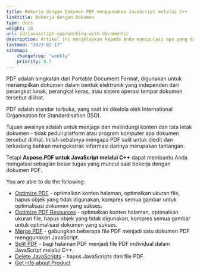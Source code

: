 ```yaml
---
title: Bekerja dengan Dokumen PDF menggunakan JavaScript melalui C++
linktitle: Bekerja dengan Dokumen
type: docs
weight: 10
url: id/javascript-cpp/working-with-documents/
description: Artikel ini menjelaskan kepada Anda manipulasi apa yang dapat dilakukan dengan dokumen menggunakan Aspose.PDF untuk JavaScript melalui perpustakaan C++.
lastmod: "2023-02-17"
sitemap:
    changefreq: "weekly"
    priority: 0.7
---
```


PDF adalah singkatan dari Portable Document Format, digunakan untuk menampilkan dokumen dalam bentuk elektronik yang independen dari perangkat lunak, perangkat keras, atau sistem operasi tempat dokumen tersebut dilihat.

PDF adalah standar terbuka, yang saat ini dikelola oleh International Organisation for Standardisation (ISO).

Tujuan awalnya adalah untuk menjaga dan melindungi konten dan tata letak dokumen - tidak peduli platform atau program komputer apa dokumen tersebut dilihat. Inilah sebabnya mengapa PDF sulit untuk diedit dan terkadang bahkan mengekstrak informasi darinya merupakan tantangan.

Tetapi **Aspose.PDF untuk JavaScript melalui C++** dapat membantu Anda mengatasi sebagian besar tugas yang muncul saat bekerja dengan dokumen PDF.

You are able to do the following:

- [Optimize PDF](/pdf/javascript-cpp/optimize-pdf/) - optimalkan konten halaman, optimalkan ukuran file, hapus objek yang tidak digunakan, kompres semua gambar untuk optimalisasi dokumen yang sukses.
- [Optimize PDF Resources](/pdf/javascript-cpp/optimize-pdf-resources/) - optimalkan konten halaman, optimalkan ukuran file, hapus objek yang tidak digunakan, kompres semua gambar untuk optimalisasi dokumen yang sukses.
- [Merge PDF](/pdf/javascript-cpp/merge-pdf/) - gabungkan beberapa file PDF menjadi satu dokumen PDF menggunakan JavaScript.
- [Split PDF](/pdf/javascript-cpp/split-pdf/) - bagi halaman PDF menjadi file PDF individual dalam JavaScript melalui C++.
- [Delete JavaScripts](/pdf/javascript-cpp/delete-javascripts/) - hapus JavaScripts dari file PDF.
- [Get info about Product](/pdf/javascript-cpp/get-info-about-product/)